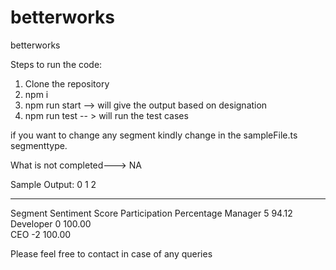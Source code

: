 # betterworks
betterworks

Steps to run the code:
 
 1. Clone the repository
 2. npm i
 3. npm run start --> will give the output based on designation
 4. npm run test -- > will run the  test cases

 if you want to change any segment kindly change in the sampleFile.ts segmenttype.

 What is not completed---> NA

Sample Output:
0          1                2                       
---------  ---------------  ------------------------
Segment    Sentiment Score  Participation Percentage
Manager    5                94.12                   
Developer  0                100.00                  
CEO        -2               100.00  


Please feel free to contact in case of any queries